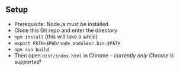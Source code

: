 ## Setup

- Prerequisite: Node.js must be installed
- Clone this Git repo and enter the directory
- `npm install` (this will take a while)
- `export PATH=$PWD/node_modules/.bin:$PATH`
- `npm run build`
- Then open `dist/index.html` in Chrome - *currently only Chrome is supported!*
